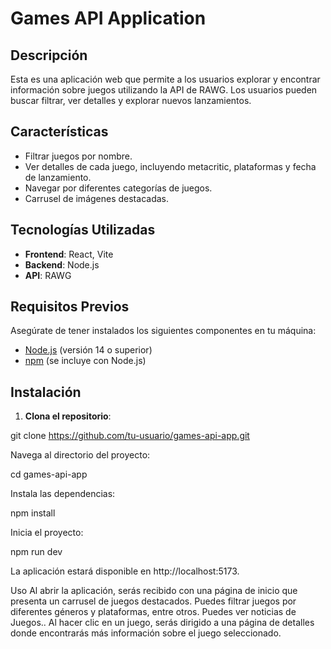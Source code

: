 # Games API Application

## Descripción

Esta es una aplicación web que permite a los usuarios explorar y encontrar información sobre juegos utilizando la API de RAWG. Los usuarios pueden buscar filtrar, ver detalles y explorar nuevos lanzamientos.

## Características

- Filtrar juegos por nombre.
- Ver detalles de cada juego, incluyendo metacritic, plataformas y fecha de lanzamiento.
- Navegar por diferentes categorías de juegos.
- Carrusel de imágenes destacadas.

## Tecnologías Utilizadas

- **Frontend**: React, Vite
- **Backend**: Node.js
- **API**: RAWG

## Requisitos Previos

Asegúrate de tener instalados los siguientes componentes en tu máquina:

- [Node.js](https://nodejs.org/) (versión 14 o superior)
- [npm](https://www.npmjs.com/) (se incluye con Node.js)

## Instalación

1. **Clona el repositorio**:

git clone https://github.com/tu-usuario/games-api-app.git

Navega al directorio del proyecto:

cd games-api-app

Instala las dependencias:

npm install

Inicia el proyecto:

npm run dev

La aplicación estará disponible en http://localhost:5173.

Uso
Al abrir la aplicación, serás recibido con una página de inicio que presenta un carrusel de juegos destacados.
Puedes filtrar juegos por diferentes géneros y plataformas, entre otros.
Puedes ver noticias de Juegos..
Al hacer clic en un juego, serás dirigido a una página de detalles donde encontrarás más información sobre el juego seleccionado.
